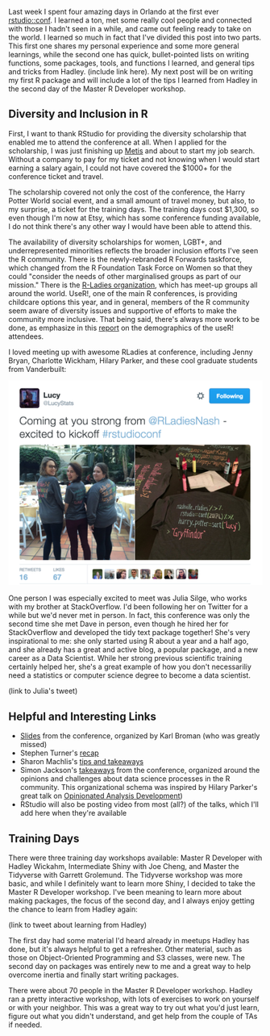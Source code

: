 Last week I spent four amazing days in Orlando at the first ever [rstudio::conf](https://www.rstudio.com/conference/). I learned a ton, met some really cool people and connected with those I hadn't seen in a while, and came out feeling ready to take on the world. I learned so much in fact that I've divided this post into two parts. This first one shares my personal experience and some more general learnings, while the second one has quick, bullet-pointed lists on writing functions, some packages, tools, and functions I learned, and general tips and tricks from Hadley. (include link here). My next post will be on writing my first R package and will include a lot of the tips I learned from Hadley in the second day of the Master R Developer workshop. 

## Diversity and Inclusion in R
First, I want to thank RStudio for providing the diversity scholarship that enabled me to attend the conference at all. When I applied for the scholarship, I was just finishing up [Metis](http://www.thisismetis.com/data-science-bootcamps) and about to start my job search. Without a company to pay for my ticket and not knowing when I would start earning a salary again, I could not have covered the $1000+ for the conference ticket and travel. 

The scholarship covered not only the cost of the conference, the Harry Potter World social event, and a small amount of travel money, but also, to my surprise, a ticket for the training days. The training days cost $1,300, so even though I'm now at Etsy, which has some conference funding available, I do not think there's any other way I would have been able to attend this. 

The availability of diversity scholarships for women, LGBT+, and underrepresented minorities reflects the broader inclusion efforts I've seen the R community. There is the newly-rebranded R Forwards taskforce, which changed from the R Foundation Task Force on Women so that they could "consider the needs of other marginalised groups as part of our mission." There is the [R-Ladies organization](https://rladies.org/), which has meet-up groups all around the world. UseR!, one of the main R conferences, is providing childcare options this year, and in general, members of the R community seem aware of diversity issues and supportive of efforts to make the community more inclusive. That being said, there's always more work to be done, as emphasize in this [report](https://forwards.github.io/blog/2017/01/13/mapping-users/) on the demographics of the useR! attendees. 

I loved meeting up with awesome RLadies at conference, including Jenny Bryan, Charlotte Wickham, Hilary Parker, and these cool graduate students from Vanderbuilt: 

![center](https://github.com/robinsones/robinsones.github.io/blob/rstudioconf-draft-post/images/Harry_Potter_Shirts.png)

One person I was especially excited to meet was Julia Silge, who works with my brother at StackOverflow. I'd been following her on Twitter for a while but we'd never met in person. In fact, this conference was only the second time she met Dave in person, even though he hired her for StackOverflow and developed the tidy text package together! She's very inspirational to me: she only started using R about a year and a half ago, and she already has a great and active blog, a popular package, and a new career as a Data Scientist. While her strong previous scientific training certainly helped her, she's a great example of how you don't necessariliy need a statistics or computer science degree to become a data scientist. 

(link to Julia's tweet)

## Helpful and Interesting Links 
* [Slides](https://github.com/kbroman/RStudioConf2017Slides) from the conference, organized by Karl Broman (who was greatly missed) 
* Stephen Turner's [recap](http://www.gettinggeneticsdone.com/2017/01/rstudio-conference-2017-recap.html)
* Sharon Machlis's [tips and takeaways](http://www.computerworld.com/article/3157004/data-analytics/best-tips-and-takeaways-from-rstudio-conference.html)
* Simon Jackson's [takeaways](https://drsimonj.svbtle.com/opinions-and-challenges-at-rstudio-conf) from the conference, organized around the opinions and challenges about data science processes in the R community. This organizational schema was inspired by Hilary Parker's great talk on [Opinionated Analysis Development](http://www.slideshare.net/hilaryparker/opinionated-analysis-development))
* RStudio will also be posting video from most (all?) of the talks, which I'll add here when they're available

## Training Days

There were three training day workshops available: Master R Developer with Hadley Wickahm, Intermediate Shiny with Joe Cheng, and Master the Tidyverse with Garrett Grolemund. The Tidyverse workshop was more basic, and while I definitely want to learn more Shiny, I decided to take the Master R Developer workshop. I've been meaning to learn more about making packages, the focus of the second day, and I always enjoy getting the chance to learn from Hadley again: 

(link to tweet about learning from Hadley)

The first day had some material I'd heard already in meetups Hadley has done, but it's always helpful to get a refresher. Other material, such as those on Object-Oriented Programming and S3 classes, were new. The second day on packages was entirely new to me and a great way to help overcome inertia and finally start writing packages. 

There were about 70 people in the Master R Developer workshop. Hadley ran a pretty interactive workshop, with lots of exercises to work on yourself or with your neighbor. This was a great way to try out what you'd just learn, figure out what you didn't understand, and get help from the couple of TAs if needed. 

